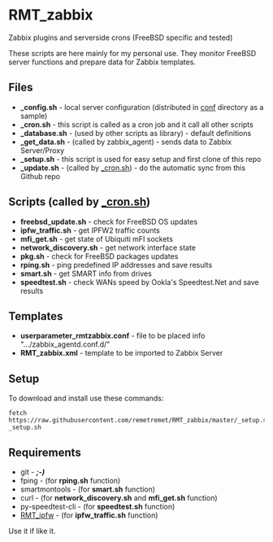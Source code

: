 # RMT_zabbix
Zabbix plugins and serverside crons (FreeBSD specific and tested)

These scripts are here mainly for my personal use. They monitor FreeBSD server functions and prepare data for Zabbix templates.

Files
----
- **_config.sh** - local server configuration (distributed in [conf](conf) directory as a sample)
- **_cron.sh** - this script is called as a cron job and it call all other scripts
- **_database.sh** - (used by other scripts as library) - default definitions
- **_get_data.sh** - (called by zabbix_agent) - sends data to Zabbix Server/Proxy
- **_setup.sh** - this script is used for easy setup and first clone of this repo
- **_update.sh** - (called by [_cron.sh](_cron.sh)) - do the automatic sync from this Github repo


Scripts (called by [_cron.sh](_cron.sh))
----
- **freebsd_update.sh** - check for FreeBSD OS updates
- **ipfw_traffic.sh** - get IPFW2 traffic counts
- **mfi_get.sh** - get state of Ubiquiti mFI sockets
- **network_discovery.sh** - get network interface state
- **pkg.sh** - check for FreeBSD packages updates
- **rping.sh** - ping predefined IP addresses and save results
- **smart.sh** - get SMART info from drives
- **speedtest.sh** - check WANs speed by Ookla's Speedtest.Net and save results


Templates
----
- **userparameter_rmtzabbix.conf** - file to be placed info ".../zabbix_agentd.conf.d/"
- **RMT_zabbix.xml** - template to be imported to Zabbix Server 


Setup
----
To download and install use these commands:
```
fetch https://raw.githubusercontent.com/remetremet/RMT_zabbix/master/_setup.sh
_setup.sh
```


Requirements
----
 - git - ***;-)***
 - fping - (for **rping.sh** function)
 - smartmontools - (for **smart.sh** function)
 - curl - (for **network_discovery.sh** and **mfi_get.sh** function)
 - py-speedtest-cli - (for **speedtest.sh** function)
 - [RMT_ipfw](https://github.com/remetremet/RMT_ipfw) - (for **ipfw_traffic.sh** function)


Use it if like it.
